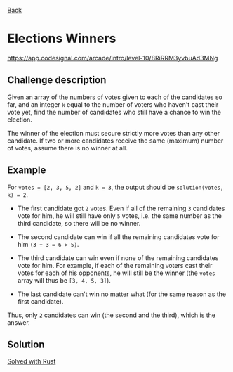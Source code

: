 [Back](../README.md)

# Elections Winners

https://app.codesignal.com/arcade/intro/level-10/8RiRRM3yvbuAd3MNg

## Challenge description

Given an array of the numbers of votes given to each of the candidates so far, and an integer `k` equal to the number of voters who haven't cast their vote yet, find the number of candidates who still have a chance to win the election.

The winner of the election must secure strictly more votes than any other candidate. If two or more candidates receive the same (maximum) number of votes, assume there is no winner at all.

## Example

For `votes = [2, 3, 5, 2]` and `k = 3`, the output should be `solution(votes, k) = 2`.

* The first candidate got `2` votes. Even if all of the remaining `3` candidates vote for him, he will still have only `5` votes, i.e. the same number as the third candidate, so there will be no winner.

* The second candidate can win if all the remaining candidates vote for him `(3 + 3 = 6 > 5)`.

* The third candidate can win even if none of the remaining candidates vote for him. For example, if each of the remaining voters cast their votes for each of his opponents, he will still be the winner (the `votes` array will thus be `[3, 4, 5, 3]`).

* The last candidate can't win no matter what (for the same reason as the first candidate).

Thus, only `2` candidates can win (the second and the third), which is the answer.

## Solution

[Solved with Rust](./src/main.rs)
